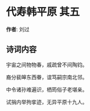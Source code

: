 # 代寿韩平原  其五

**作者**: 刘过

## 诗词内容

宇宙之间物物春，戚疏曾不间陶钧。

裔分裴皞东西眷，谊笃嗣宗南北邻。

中令诸孙难遍识，栖筠俗子老堪亲。

试捐内举拘挛迹，无异平原十九人。

